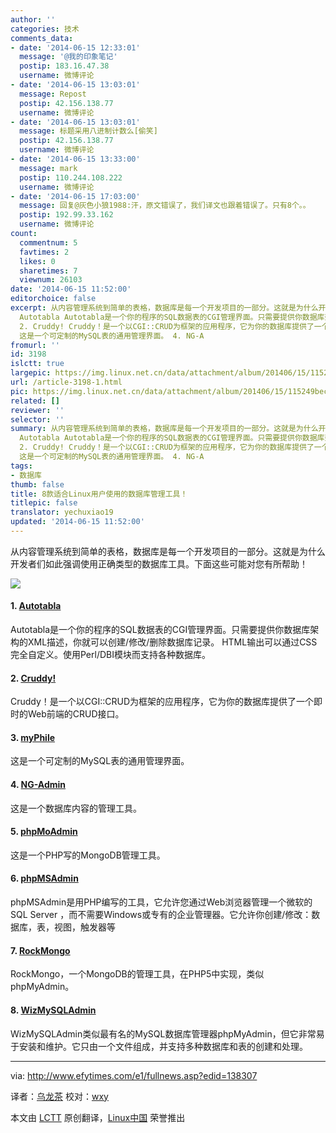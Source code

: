 ```yaml
---
author: ''
categories: 技术
comments_data:
- date: '2014-06-15 12:33:01'
  message: '@我的印象笔记'
  postip: 183.16.47.38
  username: 微博评论
- date: '2014-06-15 13:03:01'
  message: Repost
  postip: 42.156.138.77
  username: 微博评论
- date: '2014-06-15 13:03:01'
  message: 标题采用八进制计数么[偷笑]
  postip: 42.156.138.77
  username: 微博评论
- date: '2014-06-15 13:33:00'
  message: mark
  postip: 110.244.108.222
  username: 微博评论
- date: '2014-06-15 17:03:00'
  message: 回复@灰色小狼1988:汗，原文错误了，我们译文也跟着错误了。只有8个。。
  postip: 192.99.33.162
  username: 微博评论
count:
  commentnum: 5
  favtimes: 2
  likes: 0
  sharetimes: 7
  viewnum: 26103
date: '2014-06-15 11:52:00'
editorchoice: false
excerpt: 从内容管理系统到简单的表格，数据库是每一个开发项目的一部分。这就是为什么开发者们如此强调使用正确类型的数据库工具。下面这些可能对您有所帮助！  1.
  Autotabla Autotabla是一个你的程序的SQL数据表的CGI管理界面。只需要提供你数据库架构的XML描述，你就可以创建/修改/删除数据库记录。 HTML输出可以通过CSS完全自定义。使用Perl/DBI模块而支持各种数据库。
  2. Cruddy! Cruddy！是一个以CGI::CRUD为框架的应用程序，它为你的数据库提供了一个即时的Web前端的CRUD接口。 3. myPhile
  这是一个可定制的MySQL表的通用管理界面。 4. NG-A
fromurl: ''
id: 3198
islctt: true
largepic: https://img.linux.net.cn/data/attachment/album/201406/15/115249bechhhbs9ca11sro.jpeg
url: /article-3198-1.html
pic: https://img.linux.net.cn/data/attachment/album/201406/15/115249bechhhbs9ca11sro.jpeg.thumb.jpg
related: []
reviewer: ''
selector: ''
summary: 从内容管理系统到简单的表格，数据库是每一个开发项目的一部分。这就是为什么开发者们如此强调使用正确类型的数据库工具。下面这些可能对您有所帮助！  1.
  Autotabla Autotabla是一个你的程序的SQL数据表的CGI管理界面。只需要提供你数据库架构的XML描述，你就可以创建/修改/删除数据库记录。 HTML输出可以通过CSS完全自定义。使用Perl/DBI模块而支持各种数据库。
  2. Cruddy! Cruddy！是一个以CGI::CRUD为框架的应用程序，它为你的数据库提供了一个即时的Web前端的CRUD接口。 3. myPhile
  这是一个可定制的MySQL表的通用管理界面。 4. NG-A
tags:
- 数据库
thumb: false
title: 8款适合Linux用户使用的数据库管理工具！
titlepic: false
translator: yechuxiao19
updated: '2014-06-15 11:52:00'
---
```


从内容管理系统到简单的表格，数据库是每一个开发项目的一部分。这就是为什么开发者们如此强调使用正确类型的数据库工具。下面这些可能对您有所帮助！


![](/data/attachment/album/201406/15/115249bechhhbs9ca11sro.jpeg)


#### 1. [Autotabla](http://sourceforge.net/projects/autotabla/)


Autotabla是一个你的程序的SQL数据表的CGI管理界面。只需要提供你数据库架构的XML描述，你就可以创建/修改/删除数据库记录。 HTML输出可以通过CSS完全自定义。使用Perl/DBI模块而支持各种数据库。


#### 2. [Cruddy!](http://www.thesmbexchange.com/cruddy/)


Cruddy！是一个以CGI::CRUD为框架的应用程序，它为你的数据库提供了一个即时的Web前端的CRUD接口。


#### 3. [myPhile](http://efytimes.com/e1/companionway.net)


这是一个可定制的MySQL表的通用管理界面。


#### 4. [NG-Admin](http://www.ng-marketing.com/wuerzburg/)


这是一个数据库内容的管理工具。


#### 5. [phpMoAdmin](http://phpmoadmin.com/)


这是一个PHP写的MongoDB管理工具。


#### 6. [phpMSAdmin](http://sourceforge.net/projects/phpmsadmin/)


phpMSAdmin是用PHP编写的工具，它允许您通过Web浏览器管理一个微软的SQL Server ，而不需要Windows或专有的企业管理器。它允许你创建/修改：数据库，表，视图，触发器等


#### 7. [RockMongo](http://rockmongo.com/)


RockMongo，一个MongoDB的管理工具，在PHP5中实现，类似phpMyAdmin。


#### 8. [WizMySQLAdmin](http://sourceforge.net/projects/wizmysqadmin/)


WizMySQLAdmin类似最有名的MySQL数据库管理器phpMyAdmin，但它非常易于安装和维护。它只由一个文件组成，并支持多种数据库和表的创建和处理。




---


via: <http://www.efytimes.com/e1/fullnews.asp?edid=138307>


译者：[乌龙茶](https://github.com/yechuxiao19) 校对：[wxy](https://github.com/wxy)


本文由 [LCTT](https://github.com/LCTT/TranslateProject) 原创翻译，[Linux中国](http://linux.cn/) 荣誉推出